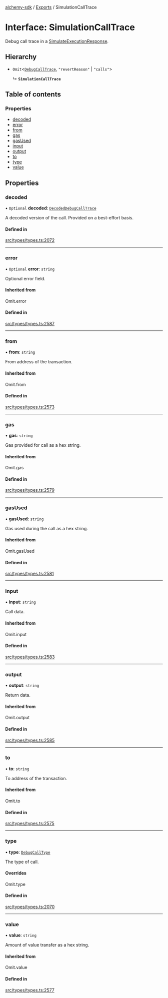 [alchemy-sdk](../README.md) / [Exports](../modules.md) / SimulationCallTrace

# Interface: SimulationCallTrace

Debug call trace in a [SimulateExecutionResponse](SimulateExecutionResponse.md).

## Hierarchy

- `Omit`<[`DebugCallTrace`](DebugCallTrace.md), ``"revertReason"`` \| ``"calls"``\>

  ↳ **`SimulationCallTrace`**

## Table of contents

### Properties

- [decoded](SimulationCallTrace.md#decoded)
- [error](SimulationCallTrace.md#error)
- [from](SimulationCallTrace.md#from)
- [gas](SimulationCallTrace.md#gas)
- [gasUsed](SimulationCallTrace.md#gasused)
- [input](SimulationCallTrace.md#input)
- [output](SimulationCallTrace.md#output)
- [to](SimulationCallTrace.md#to)
- [type](SimulationCallTrace.md#type)
- [value](SimulationCallTrace.md#value)

## Properties

### decoded

• `Optional` **decoded**: [`DecodedDebugCallTrace`](DecodedDebugCallTrace.md)

A decoded version of the call. Provided on a best-effort basis.

#### Defined in

[src/types/types.ts:2072](https://github.com/alchemyplatform/alchemy-sdk-js/blob/8dc500a/src/types/types.ts#L2072)

___

### error

• `Optional` **error**: `string`

Optional error field.

#### Inherited from

Omit.error

#### Defined in

[src/types/types.ts:2587](https://github.com/alchemyplatform/alchemy-sdk-js/blob/8dc500a/src/types/types.ts#L2587)

___

### from

• **from**: `string`

From address of the transaction.

#### Inherited from

Omit.from

#### Defined in

[src/types/types.ts:2573](https://github.com/alchemyplatform/alchemy-sdk-js/blob/8dc500a/src/types/types.ts#L2573)

___

### gas

• **gas**: `string`

Gas provided for call as a hex string.

#### Inherited from

Omit.gas

#### Defined in

[src/types/types.ts:2579](https://github.com/alchemyplatform/alchemy-sdk-js/blob/8dc500a/src/types/types.ts#L2579)

___

### gasUsed

• **gasUsed**: `string`

Gas used during the call as a hex string.

#### Inherited from

Omit.gasUsed

#### Defined in

[src/types/types.ts:2581](https://github.com/alchemyplatform/alchemy-sdk-js/blob/8dc500a/src/types/types.ts#L2581)

___

### input

• **input**: `string`

Call data.

#### Inherited from

Omit.input

#### Defined in

[src/types/types.ts:2583](https://github.com/alchemyplatform/alchemy-sdk-js/blob/8dc500a/src/types/types.ts#L2583)

___

### output

• **output**: `string`

Return data.

#### Inherited from

Omit.output

#### Defined in

[src/types/types.ts:2585](https://github.com/alchemyplatform/alchemy-sdk-js/blob/8dc500a/src/types/types.ts#L2585)

___

### to

• **to**: `string`

To address of the transaction.

#### Inherited from

Omit.to

#### Defined in

[src/types/types.ts:2575](https://github.com/alchemyplatform/alchemy-sdk-js/blob/8dc500a/src/types/types.ts#L2575)

___

### type

• **type**: [`DebugCallType`](../enums/DebugCallType.md)

The type of call.

#### Overrides

Omit.type

#### Defined in

[src/types/types.ts:2070](https://github.com/alchemyplatform/alchemy-sdk-js/blob/8dc500a/src/types/types.ts#L2070)

___

### value

• **value**: `string`

Amount of value transfer as a hex string.

#### Inherited from

Omit.value

#### Defined in

[src/types/types.ts:2577](https://github.com/alchemyplatform/alchemy-sdk-js/blob/8dc500a/src/types/types.ts#L2577)
